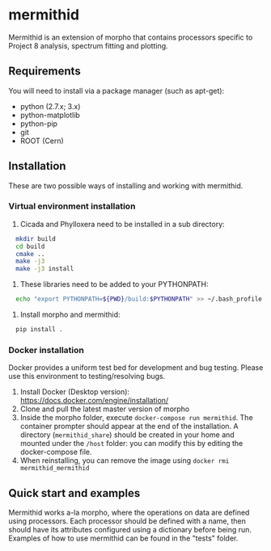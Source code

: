 # mermithid

Mermithid is an extension of morpho that contains processors specific to Project 8 analysis, spectrum fitting and plotting.


## Requirements

You will need to install via a package manager (such as apt-get):    
  * python (2.7.x; 3.x)   
  * python-matplotlib   
  * python-pip   
  * git  
  * ROOT (Cern)

## Installation

  These are two possible ways of installing and working with mermithid.

### Virtual environment installation

  1. Cicada and Phylloxera need to be installed in a sub directory:
  ```bash
    mkdir build
    cd build
    cmake ..
    make -j3
    make -j3 install
  ```
  1. These libraries need to be added to your PYTHONPATH:
  ```bash
    echo "export PYTHONPATH=${PWD}/build:$PYTHONPATH" >> ~/.bash_profile
  ```
  1. Install morpho and mermithid:
  ```bash
    pip install .
  ```

### Docker installation

  Docker provides a uniform test bed for development and bug testing.
  Please use this environment to testing/resolving bugs.

  1. Install Docker (Desktop version): https://docs.docker.com/engine/installation/
  1. Clone and pull the latest master version of morpho
  1. Inside the morpho folder, execute ```docker-compose run mermithid```.
  The container prompter should appear at the end of the installation.
  A directory (```mermithid_share```) should be created in your home and mounted under the ```/host``` folder: you can modify this by editing the docker-compose file.
  1. When reinstalling, you can remove the image using ```docker rmi mermithid_mermithid```

## Quick start and examples

  Mermithid works a-la morpho, where the operations on data are defined using processors.
  Each processor should be defined with a name, then should have its attributes configured using a dictionary before being run.
  Examples of how to use mermithid can be found in the "tests" folder.

